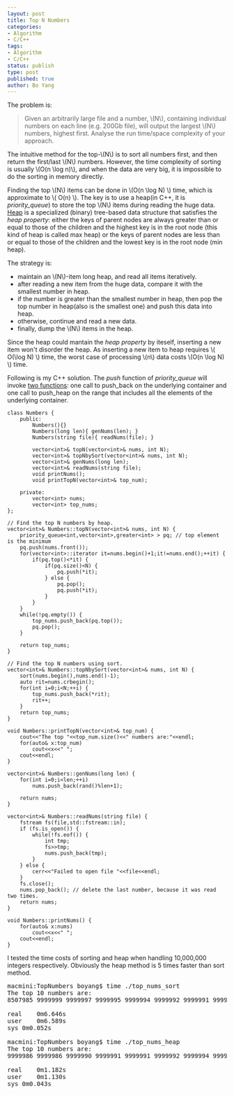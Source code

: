 ```yaml
---
layout: post
title: Top N Numbers
categories: 
- Algorithm
- C/C++ 
tags:
- Algorithm
- C/C++
status: publish
type: post
published: true
author: Bo Yang
---
```


The problem is:

> Given an arbitrarily large file and a number, \\(N\\), containing individual numbers on each line (e.g. 200Gb file), will output the largest \\(N\\) numbers, highest first. Analyse the run time/space complexity of your approach.

The intuitive method for the top-\\(N\\) is to sort all numbers first, and then return the first/last \\(N\\) numbers. However, the time complexity of sorting is usually \\(O(n \log n)\\), and when the data are very big, it is impossible to do the sorting in memory directly.

Finding the top \\(N\\) items can be done in \\(O(n \log N) \\) time, which is approximate to \\( O(n) \\). The key is to use a heap(in C++, it is *priority_queue*) to store the top \\(N\\) items during reading the huge data. [Heap](http://en.wikipedia.org/wiki/Heap_(data_structure)) is a specialized (binary) tree-based data structure that satisfies the *heap property*: either the keys of parent nodes are always greater than or equal to those of the children and the highest key is in the root node (this kind of heap is called max heap) or the keys of parent nodes are less than or equal to those of the children and the lowest key is in the root node (min heap).

The strategy is:

- maintain an \\(N\\)-item long heap, and read all items iteratively.
- after reading a new item from the huge data, compare it with the smallest number in heap.
- if the number is greater than the smallest number in heap, then pop the top number in heap(also is the smallest one) and push this data into heap.
- otherwise, continue and read a new data.
- finally, dump the \\(N\\) items in the heap.

Since the heap could mantain the *heap property* by iteself, inserting a new item won't disorder the heap. As inserting a new item to heap requires \\( O(\log N) \\) time, the worst case of processing \\(n\\) data costs \\(O(n \log N) \\) time.

Following is my C++ solution. The *push* function of *priority_queue* will invoke [two functions](http://www.cplusplus.com/reference/queue/priority_queue/push/): one call to push_back on the underlying container and one call to push_heap on the range that includes all the elements of the underlying container.

    class Numbers {
    	public:
    		Numbers(){}
    		Numbers(long len){ genNums(len); }
    		Numbers(string file){ readNums(file); }
    
    		vector<int>& topN(vector<int>& nums, int N);
    		vector<int>& topNbySort(vector<int>& nums, int N);
    		vector<int>& genNums(long len);
    		vector<int>& readNums(string file);
    		void printNums();
    		void printTopN(vector<int>& top_num);
    
    	private:
    		vector<int> nums;
    		vector<int> top_nums;
    };
    
    // Find the top N numbers by heap.
    vector<int>& Numbers::topN(vector<int>& nums, int N) {
    	priority_queue<int,vector<int>,greater<int> > pq; // top element is the minimum
    	pq.push(nums.front());
    	for(vector<int>::iterator it=nums.begin()+1;it!=nums.end();++it) {
    		if(pq.top()<*it) {
    			if(pq.size()<N) {
    				pq.push(*it);
    			} else {
    				pq.pop();
    				pq.push(*it);
    			}
    		}
    	}
    	while(!pq.empty()) {
    		top_nums.push_back(pq.top());
    		pq.pop();
    	}
    
    	return top_nums;
    }
    
    // Find the top N numbers using sort.
    vector<int>& Numbers::topNbySort(vector<int>& nums, int N) {
    	sort(nums.begin(),nums.end()-1);
    	auto rit=nums.crbegin();
    	for(int i=0;i<N;++i) {
    		top_nums.push_back(*rit);
    		rit++;
    	}
    	return top_nums;
    }
    
    void Numbers::printTopN(vector<int>& top_num) {
    	cout<<"The top "<<top_num.size()<<" numbers are:"<<endl;
    	for(auto& x:top_num)
    		cout<<x<<" ";
    	cout<<endl;
    }
    
    vector<int>& Numbers::genNums(long len) {
    	for(int i=0;i<len;++i)
    		nums.push_back(rand()%len+1);
    
    	return nums;
    }
    
    vector<int>& Numbers::readNums(string file) {
    	fstream fs(file,std::fstream::in);
    	if (fs.is_open()) {
    		while(!fs.eof()) {
    			int tmp;
    			fs>>tmp;
    			nums.push_back(tmp);
    		}
    	} else {
    		cerr<<"Failed to open file "<<file<<endl;
    	}
    	fs.close();
    	nums.pop_back(); // delete the last number, because it was read two times.
    	return nums;
    }
    
    void Numbers::printNums() {
    	for(auto& x:nums)
    		cout<<x<<" ";
    	cout<<endl;
    }



I tested the time costs of sorting and heap when handling 10,000,000 integers respectively. Obviously the heap method is 5 times faster than sort method.

<pre>
macmini:TopNumbers boyang$ time ./top_nums_sort 
The top 10 numbers are:
8507985 9999999 9999997 9999995 9999994 9999992 9999991 9999991 9999990 9999986 

real	0m6.646s
user	0m6.589s
sys	0m0.052s

macmini:TopNumbers boyang$ time ./top_nums_heap 
The top 10 numbers are:
9999986 9999986 9999990 9999991 9999991 9999992 9999994 9999995 9999997 9999999 

real	0m1.182s
user	0m1.130s
sys	0m0.043s
<pre>
